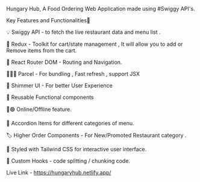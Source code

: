 Hungary Hub, A Food Ordering Web Application made using #Swiggy API's.


Key Features and Functionalities🚀

💡 Swiggy API - to fetch the live restaurant data and menu list .

🎯 Redux - Toolkit for cart/state management , It will allow you to add or Remove items from the cart.

🧭 React Router DOM - Routing and Navigation.

🙅🏻‍♂ Parcel - For bundling , Fast refresh , support JSX

💬 Shimmer UI - For better User Experience

📌 Reusable Functional components

🔴🟢 Online/Offline feature.

📸 Accordion Items for different categories of menu.

🏷 Higher Order Components - For New/Promoted Restaurant category .

💫 Styled with Tailwind CSS for interactive user interface.

📍 Custom Hooks - code splitting / chunking code.



Live Link - https://hungaryhub.netlify.app/






